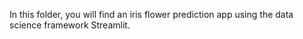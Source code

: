 In this folder, you will find an iris flower prediction app using the data science framework Streamlit.
